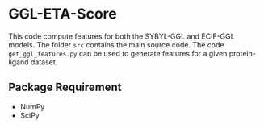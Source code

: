 # GGL-ETA-Score

This code compute features for both the SYBYL-GGL and ECIF-GGL models. The folder `src` contains the main source code. The code `get_ggl_features.py` can be used to generate features for a given protein-ligand dataset. 

## Package Requirement
- NumPy
- SciPy
